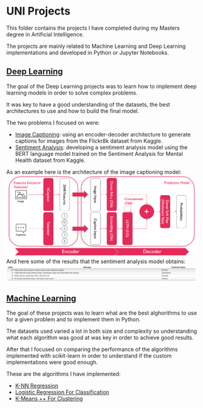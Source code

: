 # UNI Projects

This folder contains the projects I have completed during my Masters degree in Artificial Intelligence.

The projects are mainly related to Machine Learning and Deep Learning implementations and developed in Python or Jupyter Notebooks.

## [Deep Learning](https://github.com/Nunzi99/Projects/tree/main/UNI_projects/Deep_Learning)

The goal of the Deep Learning projects was to learn how to implement deep learning models in order to solve complex problems.

It was key to have a good understanding of the datasets, the best architectures to use and how to build the final model.

The two problems I focused on were:

- [Image Captioning](https://github.com/Nunzi99/Projects/tree/main/UNI_projects/Deep_Learning/Image_Captioning): using an encoder-decoder architecture to generate captions for images from the Flickr8k dataset from Kaggle.
- [Sentiment Analysis](https://github.com/Nunzi99/Projects/tree/main/UNI_projects/Deep_Learning/Sentiment_Analysis): developing a sentiment analysis model using the BERT language model trained on the Sentiment Analysis for Mental Health dataset from Kaggle.

As an example here is the architecture of the image captioning model:
![Image Captioning Model](./Deep_Learning/Image_Captioning/model.PNG) 
And here some of the results that the sentiment analysis model obtains:
![Sentiment Analysis Results](./Deep_Learning/Sentiment_Analysis/results.PNG)

## [Machine Learning](https://github.com/Nunzi99/Projects/tree/main/UNI_projects/Machine_Learning)

The goal of these projects was to learn what are the best alghorithms to use for a given problem and to implement them in Python.

The datasets used varied a lot in both size and complexity so understanding what each algorithm was good at was key in order to achieve good results.

After that I focused on comparing the performance of the algorithms implemented with scikit-learn in order to understand if the custom implementations were good enough.

These are the algorithms I have implemented:

- [K-NN Regression](https://github.com/Nunzi99/Projects/tree/main/UNI_projects/Machine_Learning/K-NN_Regression)
- [Logistic Regression For Classification](https://github.com/Nunzi99/Projects/tree/main/UNI_projects/Machine_Learning/Logistic_Regression)
- [K-Means ++ For Clustering](https://github.com/Nunzi99/Projects/tree/main/UNI_projects/Machine_Learning/K-Means++)
